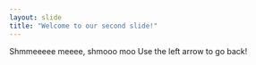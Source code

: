 ```yaml
---
layout: slide
title: "Welcome to our second slide!"
---
```

Shmmeeeee meeee, shmooo moo
Use the left arrow to go back!
